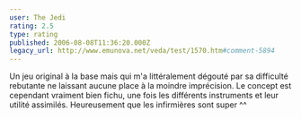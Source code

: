 ```yaml
---
user: The Jedi
rating: 2.5
type: rating
published: 2006-08-08T11:36:20.000Z
legacy_url: http://www.emunova.net/veda/test/1570.htm#comment-5894
---
```

Un jeu original à la base mais qui m'a littéralement dégouté par sa difficulté rebutante ne laissant aucune place à la moindre imprécision. Le concept est cependant vraiment bien fichu, une fois les différents instruments et leur utilité assimilés.
Heureusement que les infirmières sont super ^^